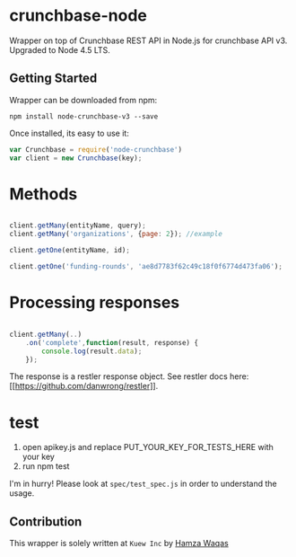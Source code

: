 crunchbase-node
===============
Wrapper on top of Crunchbase REST API in Node.js for crunchbase API v3.
Upgraded to Node 4.5 LTS.


## Getting Started

Wrapper can be downloaded from npm:

`npm install node-crunchbase-v3 --save`

Once installed, its easy to use it:

```javascript
var Crunchbase = require('node-crunchbase')
var client = new Crunchbase(key);

```

# Methods

```javascript

client.getMany(entityName, query);
client.getMany('organizations', {page: 2}); //example

client.getOne(entityName, id);

client.getOne('funding-rounds', 'ae8d7783f62c49c18f0f6774d473fa06');


```

# Processing responses

```javascript

client.getMany(..)
    .on('complete',function(result, response) {
        console.log(result.data);
    });

```

The response is a restler response object. See  restler docs here: [[https://github.com/danwrong/restler]].




            

# test

1.  open apikey.js and replace PUT_YOUR_KEY_FOR_TESTS_HERE with your key
2. run npm test


I'm in hurry! Please look at `spec/test_spec.js` in order to understand the usage.

## Contribution
This wrapper is solely written at `Kuew Inc` by [Hamza Waqas](http://github.com/ArkeologeN)